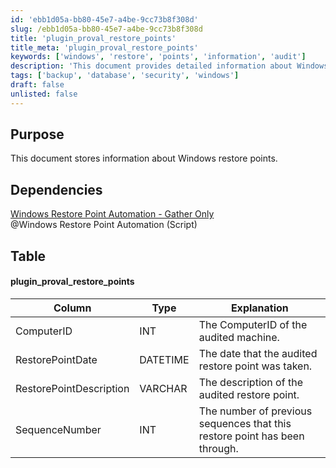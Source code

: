 ```yaml
---
id: 'ebb1d05a-bb80-45e7-a4be-9cc73b8f308d'
slug: /ebb1d05a-bb80-45e7-a4be-9cc73b8f308d
title: 'plugin_proval_restore_points'
title_meta: 'plugin_proval_restore_points'
keywords: ['windows', 'restore', 'points', 'information', 'audit']
description: 'This document provides detailed information about Windows restore points, including their storage, dependencies, and the structure of the data table that captures key attributes such as ComputerID, RestorePointDate, RestorePointDescription, and SequenceNumber.'
tags: ['backup', 'database', 'security', 'windows']
draft: false
unlisted: false
---
```


## Purpose

This document stores information about Windows restore points.

## Dependencies

[Windows Restore Point Automation - Gather Only](/docs/7f52c871-523c-44ae-9289-814326207896)  
@Windows Restore Point Automation (Script)

## Table

#### plugin_proval_restore_points

| Column                  | Type     | Explanation                                                  |
|------------------------|----------|-------------------------------------------------------------|
| ComputerID             | INT      | The ComputerID of the audited machine.                     |
| RestorePointDate       | DATETIME | The date that the audited restore point was taken.         |
| RestorePointDescription | VARCHAR  | The description of the audited restore point.              |
| SequenceNumber         | INT      | The number of previous sequences that this restore point has been through. |


